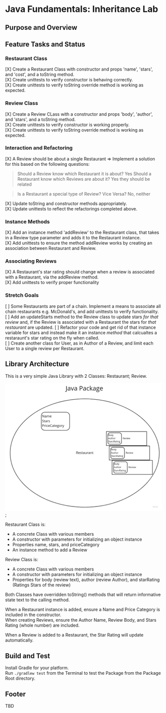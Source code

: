 # Java Fundamentals: Inheritance Lab

## Purpose and Overview

## Feature Tasks and Status

### Restaurant Class

[X] Create a Restaurant Class with constructor and props 'name', 'stars', and 'cost', and a toString method.    
[X] Create unittests to verify constructor is behaving correctly.  
[X] Create unittests to verify toString override method is working as expected.  

### Review Class

[X] Create a Review CLass with a constructor and props 'body', 'author', and 'stars', and a toString method.  
[X] Create unittests to verify constructor is working properly.  
[X] Create unittests to verify toString override method is working as expected.  

### Interaction and Refactoring

[X] A Review should be about a single Restaurant => Implement a solution for this based on the following questions:  

> Should a Review know which Restaurant it is about? Yes
> Should a Restaurant know which Reviews are about it? Yes they should be related

> Is a Restaurant a special type of Review? Vice Versa? No, neither

[X] Update toString and constructor methods appropriately.  
[X] Update unittests to reflect the refactorings completed above.  

### Instance Methods

[X] Add an instance method 'addReview' to the Restaurant class, that takes in a Review type parameter and adds it to the Restaurant instance.  
[X] Add unittests to ensure the method addReview works by creating an association between Restaurant and Review.  

### Associating Reviews

[X] A Restaurant's star rating should change when a review is associated with a Restaurant, via the addReview method.  
[X] Add unittests to verify proper functionality

### Stretch Goals

[ ] Some Restaurants are part of a chain. Implement a means to associate all chain restaurants e.g. McDonald's, and add unittests to verify functionality.  
[ ] Add an updateStarts method to the Review class to update stars *for that review* and, if the Review is associated with a Restaurant the stars for *that restaurant* are updated.
[ ] Refactor your code and get rid of that instance variable for stars and instead make it an instance *method* that calcualtes a restaraunt's star rating on the fly when called.  
[ ] Create another class for User, as in Author of a Review, and limit each User to a single review per Restaurant.  

## Library Architecture

This is a very simple Java Library with 2 Classes: Restaurant; Review.  

![Restaurant and Review Package Architecture](res/Restaurant-Review-Package-Model.jpg);

Restaurant Class is:

- A concrete Class with various members
- A constructor with parameters for initializing an object instance
- Properties name, stars, and priceCategory
- An instance method to add a Review

Review Class is:

- A concrete Class with various members
- A constructor with parameters for initializing an object instance
- Properties for body (review text), author (review Author), and starRating (Ratings Stars of the review)

Both Classes have overridden toString() methods that will return informative state text to the calling method.  

When a Restaurant instance is added, ensure a Name and Price Category is included in the constructor.  
When creating Reviews, ensure the Author Name, Review Body, and Stars Rating (whole number) are included.  

When a Review is added to a Restaurant, the Star Rating will update automatically.

## Build and Test

Install Gradle for your platform.  
Run `./gradlew test` from the Terminal to test the Package from the Package Root directory.  

## Footer

TBD

